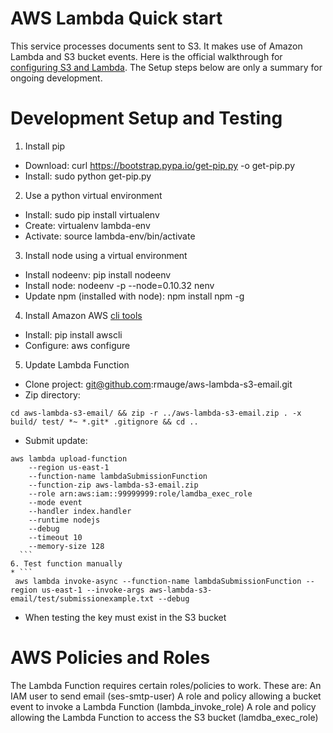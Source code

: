 AWS Lambda Quick start
=========

This service processes documents sent to S3. It makes use of Amazon Lambda and S3 bucket events.
Here is the official walkthrough for [configuring S3 and Lambda](http://docs.aws.amazon.com/lambda/latest/dg/walkthrough-s3-events-adminuser.html).
The Setup steps below are only a summary for ongoing development. 

# Development Setup and Testing

1. Install pip
  * Download: curl https://bootstrap.pypa.io/get-pip.py -o get-pip.py
  * Install: sudo python get-pip.py
2. Use a python virtual environment
  * Install: sudo pip install virtualenv
  * Create: virtualenv lambda-env
  * Activate: source lambda-env/bin/activate
3. Install node using a virtual environment
  * Install nodeenv: pip install nodeenv
  * Install node: nodeenv -p --node=0.10.32 nenv
  * Update npm (installed with node): npm install npm -g
4. Install Amazon AWS [cli tools](http://docs.aws.amazon.com/cli/latest/userguide/cli-chap-getting-set-up.html)
  * Install: pip install awscli
  * Configure: aws configure
5. Update Lambda Function
  * Clone project: git@github.com:rmauge/aws-lambda-s3-email.git
  * Zip directory: 
   ```
   cd aws-lambda-s3-email/ && zip -r ../aws-lambda-s3-email.zip . -x build/ test/ *~ *.git* .gitignore && cd ..
   ```
  * Submit update:
  ``` 
  aws lambda upload-function
      --region us-east-1
      --function-name lambdaSubmissionFunction
      --function-zip aws-lambda-s3-email.zip
      --role arn:aws:iam::99999999:role/lamdba_exec_role
      --mode event
      --handler index.handler
      --runtime nodejs
      --debug
      --timeout 10
      --memory-size 128
    ```
6. Test function manually
  * ```
   aws lambda invoke-async --function-name lambdaSubmissionFunction --region us-east-1 --invoke-args aws-lambda-s3-email/test/submissionexample.txt --debug
   ```
  * When testing the key must exist in the S3 bucket

# AWS Policies and Roles
The Lambda Function requires certain roles/policies to work. These are:
An IAM user to send email (ses-smtp-user)
A role and policy allowing a bucket event to invoke a Lambda Function (lambda_invoke_role)
A role and policy allowing the Lambda Function to access the S3 bucket (lamdba_exec_role)
